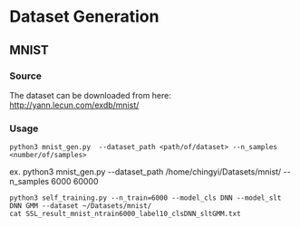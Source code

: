 # Dataset Generation
## MNIST
### Source
The dataset can be downloaded from here: http://yann.lecun.com/exdb/mnist/

### Usage
```
python3 mnist_gen.py  --dataset_path <path/of/dataset> --n_samples <number/of/samples>
```
ex. python3 mnist_gen.py  --dataset_path /home/chingyi/Datasets/mnist/ --n_samples 6000 60000

```
python3 self_training.py --n_train=6000 --model_cls DNN --model_slt DNN GMM --dataset ~/Datasets/mnist/
cat SSL_result_mnist_ntrain6000_label10_clsDNN_sltGMM.txt
```
